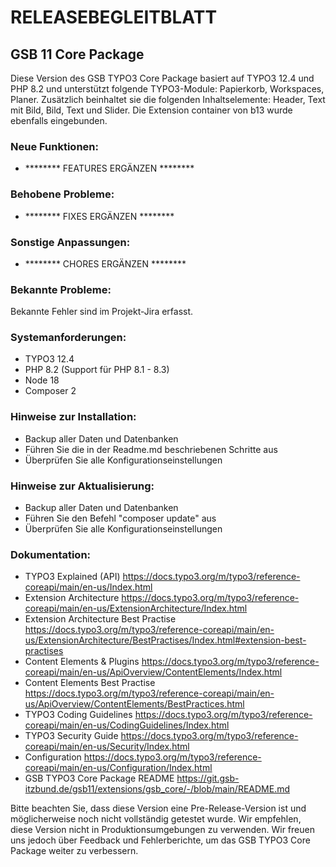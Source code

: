 # RELEASEBEGLEITBLATT

## GSB 11 Core Package

Diese Version des GSB TYPO3 Core Package basiert auf TYPO3 12.4 und
PHP 8.2 und unterstützt folgende TYPO3-Module: Papierkorb, Workspaces, Planer.
Zusätzlich beinhaltet sie die folgenden Inhaltselemente: Header, Text mit Bild,
Bild, Text und Slider. Die Extension container von b13 wurde ebenfalls eingebunden.

### Neue Funktionen:

* ******** FEATURES ERGÄNZEN ********

### Behobene Probleme:

* ******** FIXES ERGÄNZEN ********

### Sonstige Anpassungen:

* ******** CHORES ERGÄNZEN ********

### Bekannte Probleme:

Bekannte Fehler sind im Projekt-Jira erfasst.

### Systemanforderungen:

* TYPO3 12.4
* PHP 8.2 (Support für PHP 8.1 - 8.3)
* Node 18
* Composer 2

### Hinweise zur Installation:

* Backup aller Daten und Datenbanken
* Führen Sie die in der Readme.md beschriebenen Schritte aus
* Überprüfen Sie alle Konfigurationseinstellungen

### Hinweise zur Aktualisierung:

* Backup aller Daten und Datenbanken
* Führen Sie den Befehl "composer update" aus
* Überprüfen Sie alle Konfigurationseinstellungen

### Dokumentation:
* TYPO3 Explained (API) https://docs.typo3.org/m/typo3/reference-coreapi/main/en-us/Index.html
* Extension Architecture https://docs.typo3.org/m/typo3/reference-coreapi/main/en-us/ExtensionArchitecture/Index.html
* Extension Architecture Best Practise https://docs.typo3.org/m/typo3/reference-coreapi/main/en-us/ExtensionArchitecture/BestPractises/Index.html#extension-best-practises
* Content Elements & Plugins https://docs.typo3.org/m/typo3/reference-coreapi/main/en-us/ApiOverview/ContentElements/Index.html
* Content Elements Best Practise https://docs.typo3.org/m/typo3/reference-coreapi/main/en-us/ApiOverview/ContentElements/BestPractices.html
* TYPO3 Coding Guidelines https://docs.typo3.org/m/typo3/reference-coreapi/main/en-us/CodingGuidelines/Index.html
* TYPO3 Security Guide https://docs.typo3.org/m/typo3/reference-coreapi/main/en-us/Security/Index.html
* Configuration https://docs.typo3.org/m/typo3/reference-coreapi/main/en-us/Configuration/Index.html
* GSB TYPO3 Core Package README https://git.gsb-itzbund.de/gsb11/extensions/gsb_core/-/blob/main/README.md


Bitte beachten Sie, dass diese Version eine Pre-Release-Version ist und
möglicherweise noch nicht vollständig getestet wurde. Wir empfehlen, diese
Version nicht in Produktionsumgebungen zu verwenden. Wir freuen uns jedoch über
Feedback und Fehlerberichte, um das GSB TYPO3 Core Package weiter
zu verbessern.
